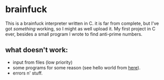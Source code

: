 # brainfuck
This is a brainfuck interpreter written in C. it is far from complete, but I've got *something* working, so I might as well upload it. My first project in C ever, besides a small program I wrote to find anti-prime numbers.

## what doesn't work:
* input from files (low priority)
* some programs for some reason (see hello world from [here](https://gist.github.com/roachhd/dce54bec8ba55fb17d3a)).
* errors n' stuff. 
